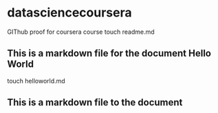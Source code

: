 datasciencecoursera
===================

GIThub proof for coursera course
touch readme.md
## This is a markdown file for the document Hello World
touch helloworld.md
## This is a markdown file to the document
